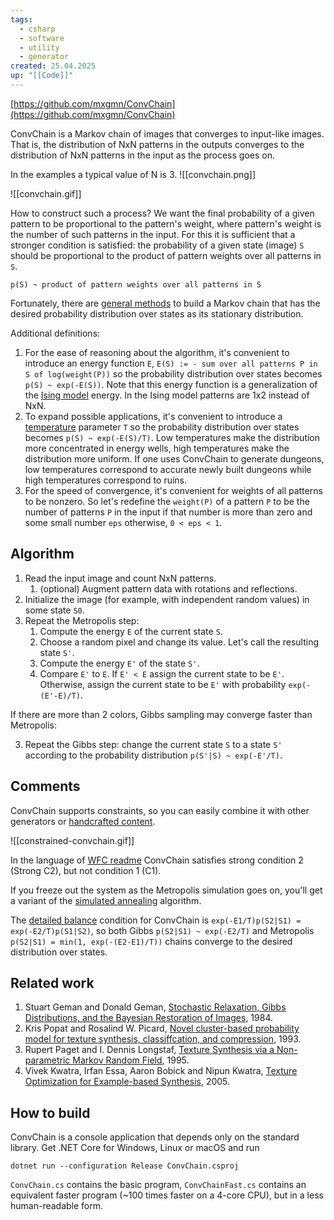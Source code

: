 ```yaml
---
tags:
  - csharp
  - software
  - utility
  - generator
created: 25.04.2025
up: "[[Code]]"
---
```

[https://github.com/mxgmn/ConvChain](https://github.com/mxgmn/ConvChain)

ConvChain is a Markov chain of images that converges to input-like images. That is, the distribution of NxN patterns in the outputs converges to the distribution of NxN patterns in the input as the process goes on.

In the examples a typical value of N is 3.
![[convchain.png]]

![[convchain.gif]]

How to construct such a process? We want the final probability of a given pattern to be proportional to the pattern's weight, where pattern's weight is the number of such patterns in the input. For this it is sufficient that a stronger condition is satisfied: the probability of a given state (image) `S` should be proportional to the product of pattern weights over all patterns in `S`.

```
p(S) ~ product of pattern weights over all patterns in S
```

Fortunately, there are [general methods](https://en.wikipedia.org/wiki/Markov_chain_Monte_Carlo) to build a Markov chain that has the desired probability distribution over states as its stationary distribution.

Additional definitions:

1. For the ease of reasoning about the algorithm, it's convenient to introduce an energy function `E`, `E(S) := - sum over all patterns P in S of log(weight(P))` so the probability distribution over states becomes `p(S) ~ exp(-E(S))`. Note that this energy function is a generalization of the [Ising model](https://en.wikipedia.org/wiki/Ising_model) energy. In the Ising model patterns are 1x2 instead of NxN.
2. To expand possible applications, it's convenient to introduce a [temperature](https://en.wikipedia.org/wiki/Boltzmann_distribution) parameter `T` so the probability distribution over states becomes `p(S) ~ exp(-E(S)/T)`. Low temperatures make the distribution more concentrated in energy wells, high temperatures make the distribution more uniform. If one uses ConvChain to generate dungeons, low temperatures correspond to accurate newly built dungeons while high temperatures correspond to ruins.
3. For the speed of convergence, it's convenient for weights of all patterns to be nonzero. So let's redefine the `weight(P)` of a pattern `P` to be the number of patterns `P` in the input if that number is more than zero and some small number `eps` otherwise, `0 < eps < 1`.

## Algorithm
1. Read the input image and count NxN patterns.
    1. (optional) Augment pattern data with rotations and reflections.
2. Initialize the image (for example, with independent random values) in some state `S0`.
3. Repeat the Metropolis step:
    1. Compute the energy `E` of the current state `S`.
    2. Choose a random pixel and change its value. Let's call the resulting state `S'`.
    3. Compute the energy `E'` of the state `S'`.
    4. Compare `E'` to `E`. If `E' < E` assign the current state to be `E'`. Otherwise, assign the current state to be `E'` with probability `exp(-(E'-E)/T)`.

If there are more than 2 colors, Gibbs sampling may converge faster than Metropolis:

3. Repeat the Gibbs step: change the current state `S` to a state `S'` according to the probability distribution `p(S'|S) ~ exp(-E'/T)`.

## Comments
ConvChain supports constraints, so you can easily combine it with other generators or [handcrafted content](http://i.imgur.com/byyKHre.gif).

![[constrained-convchain.gif]]

In the language of [WFC readme](https://github.com/mxgmn/WaveFunctionCollapse) ConvChain satisfies strong condition 2 (Strong C2), but not condition 1 (C1).

If you freeze out the system as the Metropolis simulation goes on, you'll get a variant of the [simulated annealing](https://en.wikipedia.org/wiki/Simulated_annealing#Acceptance_probabilities_2) algorithm.

The [detailed balance](https://en.wikipedia.org/wiki/Detailed_balance#Reversible_Markov_chains) condition for ConvChain is `exp(-E1/T)p(S2|S1) = exp(-E2/T)p(S1|S2)`, so both Gibbs `p(S2|S1) ~ exp(-E2/T)` and Metropolis `p(S2|S1) = min(1, exp(-(E2-E1)/T))` chains converge to the desired distribution over states.

## Related work
1. Stuart Geman and Donald Geman, [Stochastic Relaxation, Gibbs Distributions, and the Bayesian Restoration of Images](http://image.diku.dk/imagecanon/material/GemanPAMI84.pdf), 1984.
2. Kris Popat and Rosalind W. Picard, [Novel cluster-based probability model for texture synthesis, classiffcation, and compression](https://pdfs.semanticscholar.org/9929/e48e11e7fa6a8f8f78889798b2b1ccd68a36.pdf), 1993.
3. Rupert Paget and I. Dennis Longstaf, [Texture Synthesis via a Non-parametric Markov Random Field](http://www.texturesynthesis.com/papers/Paget_DICTA_1995.pdf), 1995.
4. Vivek Kwatra, Irfan Essa, Aaron Bobick and Nipun Kwatra, [Texture Optimization for Example-based Synthesis](https://www.cc.gatech.edu/cpl/projects/textureoptimization/), 2005.

## How to build
ConvChain is a console application that depends only on the standard library. Get .NET Core for Windows, Linux or macOS and run

```
dotnet run --configuration Release ConvChain.csproj
```

`ConvChain.cs` contains the basic program, `ConvChainFast.cs` contains an equivalent faster program (~100 times faster on a 4-core CPU), but in a less human-readable form.